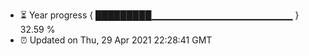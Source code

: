 - ⏳ Year progress { █████████▁▁▁▁▁▁▁▁▁▁▁▁▁▁▁▁▁▁▁▁▁ } 32.59 %
- ⏰ Updated on Thu, 29 Apr 2021 22:28:41 GMT

